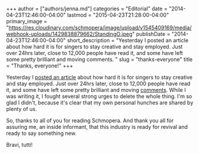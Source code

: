 +++
author = ["authors/jenna.md"]
categories = "Editorial"
date = "2014-04-23T12:46:00-04:00"
lastmod = "2015-04-23T21:28:00-04:00"
primary_image = "https://res.cloudinary.com/schmopera/image/upload/v1545409169/media/webhook-uploads/1429838879662/StandingO.jpeg"
publishDate = "2014-04-23T12:46:00-04:00"
short_description = "Yesterday I posted an article about how hard it is for singers to stay creative and stay employed. Just over 24hrs later, close to 12,000 people have read it, and some have left some pretty brilliant and moving comments. "
slug = "thanks-everyone"
title = "Thanks, everyone!"
+++

Yesterday I [posted an article](/in-defence-of-singers/) about how hard it is for singers to stay creative and stay employed. Just over 24hrs later, close to 12,000 people have read it, and some have left some pretty brilliant and moving [comments](/in-defence-of-singers/#lower-jump). While I was writing it, I fought several strong urges to delete the whole thing. I'm so glad I didn't, because it's clear that my own personal hunches are shared by plenty of us.

So, thanks to all of you for reading Schmopera. And thank you all for assuring me, an inside informant, that this industry is ready for revival and ready to say something new.

Bravi, tutti!
